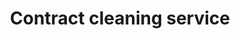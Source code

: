 ---
title: "Contract cleaning service"
alt: "Flexible cleaning contracts for offices and commercial spaces"
description: "Flexible cleaning contracts for offices and commercial spaces"
category: "commercial-cleaning"
subcategory: "contract-cleaning"
task: "contract-cleaning"
image: "/commercial-cleaning/contract-cleaning.webp"
ogImage: "/commercial-cleaning/contract-cleaning.webp"
colour: "yellow"
pathtxt: "Contract cleaning"
published: true
---
